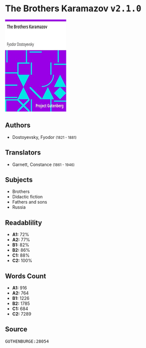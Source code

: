 # The Brothers Karamazov <kbd>v2.1.0</kbd>

![](./cover.medium.jpg "")

## Authors


 - Dostoyevsky, Fyodor <small>(1821 - 1881)</small>

## Translators


 - Garnett, Constance <small>(1861 - 1946)</small>

## Subjects


 - Brothers
 - Didactic fiction
 - Fathers and sons
 - Russia

## Readablility


 - **A1:** 72%
 - **A2:** 77%
 - **B1:** 82%
 - **B2:** 86%
 - **C1:** 88%
 - **C2:** 100%

## Words Count


 - **A1:** 916
 - **A2:** 764
 - **B1:** 1226
 - **B2:** 1785
 - **C1:** 684
 - **C2:** 7289

## Source


<kbd>GUTHENBURGE:28054</kbd>
